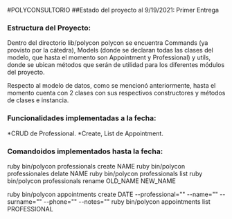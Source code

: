 #POLYCONSULTORIO
##Estado del proyecto al 9/19/2021: Primer Entrega

### Estructura del Proyecto:
Dentro del directorio lib/polycon polycon se encuentra Commands (ya provisto por la cátedra), Models (donde se declaran todas las clases del modelo, que hasta el momento son Appointment y Professional) y utils, donde se ubican métodos que serán de utilidad para los diferentes módulos del proyecto.

Respecto al modelo de datos, como se mencionó anteriormente, hasta el momento cuenta con 2 clases con sus respectivos constructores y métodos de clases e instancia.

### Funcionalidades implementadas a la fecha:

*CRUD de Professional.
*Create, List de Appointment.

### Comandoidos implementados hasta la fecha:

ruby bin/polycon professionals create NAME
ruby bin/polycon professionales delate NAME
ruby bin/polycon professionals list
ruby bin/polycon professionals rename OLD_NAME NEW_NAME

ruby bin/polycon appointments create DATE --professional="" --name="" --surname="" --phone="" --notes=""
ruby bin/polycon appointments list PROFESSIONAL